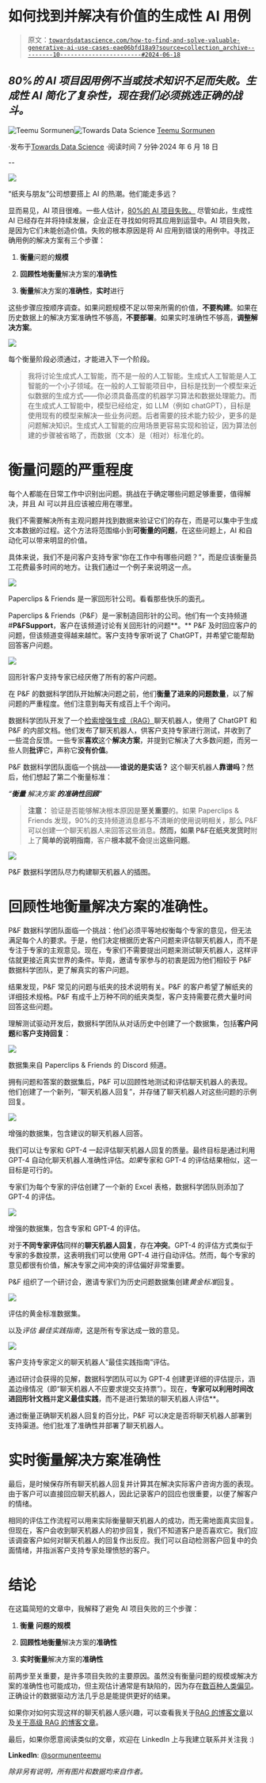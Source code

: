 # 如何找到并解决有价值的生成性 AI 用例

> 原文：[`towardsdatascience.com/how-to-find-and-solve-valuable-generative-ai-use-cases-eae06bfd18a9?source=collection_archive---------10-----------------------#2024-06-18`](https://towardsdatascience.com/how-to-find-and-solve-valuable-generative-ai-use-cases-eae06bfd18a9?source=collection_archive---------10-----------------------#2024-06-18)

## *80%的 AI 项目因用例不当或技术知识不足而失败。生成性 AI 简化了复杂性，现在我们必须挑选正确的战斗。*

[](https://medium.com/@teemusormunen?source=post_page---byline--eae06bfd18a9--------------------------------)![Teemu Sormunen](https://medium.com/@teemusormunen?source=post_page---byline--eae06bfd18a9--------------------------------)[](https://towardsdatascience.com/?source=post_page---byline--eae06bfd18a9--------------------------------)![Towards Data Science](https://towardsdatascience.com/?source=post_page---byline--eae06bfd18a9--------------------------------) [Teemu Sormunen](https://medium.com/@teemusormunen?source=post_page---byline--eae06bfd18a9--------------------------------)

·发布于[Towards Data Science](https://towardsdatascience.com/?source=post_page---byline--eae06bfd18a9--------------------------------) ·阅读时间 7 分钟·2024 年 6 月 18 日

--

![](img/2b51a02fd078e58275c691e99c41737d.png)

“纸夹与朋友”公司想要搭上 AI 的热潮。他们能走多远？

显而易见，AI 项目很难。一些人估计，[80%的 AI 项目失败。](https://hbr.org/2023/11/keep-your-ai-projects-on-track#:~:text=Sadly%2C%20beneath%20the%20aspirational%20headlines,increase%20the%20odds%20of%20success.) 尽管如此，生成性 AI 已经存在并将持续发展，企业正在寻找如何将其应用到运营中。AI 项目失败，是因为它们未能创造价值。失败的根本原因是将 AI 应用到错误的用例中。寻找正确用例的解决方案有三个步骤：

1.  **衡量**问题的**规模**

1.  **回顾性地衡量**解决方案的**准确性**

1.  **衡量**解决方案的**准确性**，**实时**进行

这些步骤应按顺序调查。如果问题规模不足以带来所需的价值，**不要构建**。如果在历史数据上的解决方案准确性不够高，**不要部署**。如果实时准确性不够高，**调整解决方案**。

![](img/113584218cd4aef2899cba97ff858d4a.png)

每个衡量阶段必须通过，才能进入下一个阶段。

> 我将讨论生成式人工智能，而不是一般的人工智能。生成式人工智能是人工智能的一个小子领域。在一般的人工智能项目中，目标是找到一个模型来近似数据的生成方式——你必须具备高度的机器学习算法和数据处理能力。而在生成式人工智能中，模型已经给定，如 LLM（例如 chatGPT），目标是使用现有的模型来解决一些业务问题。后者需要的技术能力较少，更多的是问题解决知识。生成式人工智能的应用场景更容易实现和验证，因为算法创建的步骤被省略了，而数据（文本）是（相对）标准化的。

# 衡量问题的严重程度

每个人都能在日常工作中识别出问题。挑战在于确定哪些问题足够重要，值得解决，并且 AI 可以并且应该被应用在哪里。

我们不需要解决所有主观问题并找到数据来验证它们的存在，而是可以集中于生成文本数据的过程。这个方法将范围缩小到**可衡量的问题**，在这些问题上，AI 和自动化可以带来明显的价值。

具体来说，我们不是问客户支持专家“你在工作中有哪些问题？”，而是应该衡量员工花费最多时间的地方。让我们通过一个例子来说明这一点。

![](img/7531df5567332ad8e0582d119002d37d.png)

Paperclips & Friends 是一家回形针公司。看看那些快乐的面孔。

Paperclips & Friends（P&F）是一家制造回形针的公司。他们有一个支持频道#**P&FSupport**，客户在该频道讨论有关回形针的问题**。** P&F 及时回应客户的问题，但该频道变得越来越忙。客户支持专家听说了 ChatGPT，并希望它能帮助回答客户问题。

![](img/752d8c5d3dc394a6dce0d0eb5ed90823.png)

回形针客户支持专家已经厌倦了所有的客户问题。

在 P&F 的数据科学团队开始解决问题之前，他们**衡量了进来的问题数量**，以了解问题的严重程度。他们注意到每天有成百上千个询问。

数据科学团队开发了一个[检索增强生成（RAG）](https://aws.amazon.com/what-is/retrieval-augmented-generation/#:~:text=Retrieval%2DAugmented%20Generation%20(RAG),sources%20before%20generating%20a%20response.)聊天机器人，使用了 ChatGPT 和 P&F 的内部文档。他们发布了聊天机器人，供客户支持专家进行测试，并收到了一些混合反馈。一些专家**喜欢**这个**解决方案**，并提到它解决了大多数问题，而另一些人则**批评**它，声称它**没有价值**。

P&F 数据科学团队面临一个挑战——**谁说的是实话？** 这个聊天机器人**靠谱吗**？然后，他们想起了第二个衡量标准：

*“****衡量*** *解决方案* ***的准确性回顾****”*

> **注意：** 验证是否能够解决根本原因是**至关重要**的。如果 Paperclips & Friends 发现，90%的支持频道消息都与不清晰的使用说明相关，那么 P&F 可以创建一个聊天机器人来回答这些消息。**然而，**如果 P&F**在纸夹发货时**附上了**简单的说明指南**，客户**根本就不会**提出**这些问题**。

![](img/6c12d0f96f17a56d89ecdc144a9c7e66.png)

P&F 数据科学团队尽力构建聊天机器人的插图。

# 回顾性地衡量解决方案的准确性。

P&F 数据科学团队面临一个挑战：他们必须平等地权衡每个专家的意见，但无法满足每个人的要求。于是，他们决定根据历史客户问题来评估聊天机器人，而不是专注于专家的主观意见。现在，专家们不需要提出问题来测试聊天机器人，这样评估就更接近真实世界的条件。毕竟，邀请专家参与的初衷是因为他们相较于 P&F 数据科学团队，更了解真实的客户问题。

结果发现，P&F 常见的问题与纸夹的技术说明有关。P&F 的客户希望了解纸夹的详细技术规格。P&F 有成千上万种不同的纸夹类型，客户支持需要花费大量时间回答这些问题。

理解测试驱动开发后，数据科学团队从对话历史中创建了一个数据集，包括**客户问题**和**客户支持回复**：

![](img/7dc2f04f3865d0cb20e6fe40ec365525.png)

数据集来自 Paperclips & Friends 的 Discord 频道。

拥有问题和答案的数据集后，P&F 可以回顾性地测试和评估聊天机器人的表现。他们创建了一个新列，“聊天机器人回复”，并存储了聊天机器人对这些问题的示例回复。

![](img/8e345050542252723626060bd19a62d8.png)

增强的数据集，包含建议的聊天机器人回答。

我们可以让专家和 GPT-4 一起评估聊天机器人回复的质量。最终目标是通过利用 GPT-4 自动化聊天机器人准确性评估。*如果*专家和 GPT-4 的评估结果相似，这一目标是可行的。

专家们为每个专家的评估创建了一个新的 Excel 表格，数据科学团队则添加了 GPT-4 的评估。

![](img/746f84561d45d768f879e2b06a525585.png)

增强的数据集，包含专家和 GPT-4 的评估。

对于**不同专家评估**同样的**聊天机器人回复**，存在**冲突**。GPT-4 的评估方式类似于专家的多数投票，这表明我们可以使用 GPT-4 进行自动评估。然而，每个专家的意见都很有价值，解决专家之间冲突的评估偏好非常重要。

P&F 组织了一个研讨会，邀请专家们为历史问题数据集创建*黄金标准*回复。

![](img/6c0f693804bf2ca60f9a34353b02621e.png)

评估的黄金标准数据集。

以及*评估* *最佳实践指南*，这是所有专家达成一致的意见。

![](img/048f52abc1be0433d5f5ec9fb8fb6bfa.png)

客户支持专家定义的聊天机器人“最佳实践指南”评估。

通过研讨会获得的见解，数据科学团队可以为 GPT-4 创建更详细的评估提示，涵盖边缘情况（即“聊天机器人不应要求提交支持票”）。现在，**专家可以利用时间改进回形针文档**并**定义最佳实践**，而不是进行繁琐的聊天机器人评估**。

通过衡量正确聊天机器人回复的百分比，P&F 可以决定是否将聊天机器人部署到支持渠道。他们批准了准确性并部署了聊天机器人。

# 实时衡量解决方案准确性

最后，是时候保存所有聊天机器人回复并计算其在解决实际客户咨询方面的表现。由于客户可以直接回应聊天机器人，因此记录客户的回应也很重要，以便了解客户的情绪。

相同的评估工作流程可以用来实际衡量聊天机器人的成功，而无需地面真实回复。但现在，客户会收到聊天机器人的初步回复，我们不知道客户是否喜欢它。我们应该调查客户如何对聊天机器人的回复作出反应。我们可以自动检测客户回复中的负面情绪，并指派客户支持专家处理愤怒的客户。

# 结论

在这篇简短的文章中，我解释了避免 AI 项目失败的三个步骤：

1.  **衡量** **问题的规模**

1.  **回顾性地衡量**解决方案的**准确性**

1.  **实时衡量**解决方案的**准确性**

前两步至关重要，是许多项目失败的主要原因。虽然没有衡量问题的规模或解决方案的准确性也可能成功，但主观估计通常是有缺陷的，因为存在[数百种人类偏见](https://gustdebacker.com/cognitive-biases/)。正确设计的数据驱动方法几乎总是能提供更好的结果。

如果你对如何实现这样的聊天机器人感兴趣，可以查看我关于[RAG 的博客文章](https://medium.datadriveninvestor.com/de-mystifying-vector-databases-for-chatgpt-case-frendi-55e7cf3d60ff)以及[关于高级 RAG 的博客文章](https://medium.datadriveninvestor.com/improve-rag-performance-on-custom-vocabulary-e728b7a691e0)。

最后，如果你愿意阅读类似的文章，欢迎在 LinkedIn 上与我建立联系并关注我 :)

**LinkedIn**: [@sormunenteemu](https://www.linkedin.com/in/sormunenteemu/)

*除非另有说明，所有图片和数据均来自作者。*
